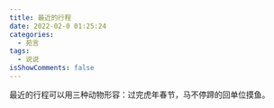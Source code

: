 ```yaml
---
title: 最近的行程
date: 2022-02-0 01:25:24
categories:
  - 苑言
tags:
  - 说说
isShowComments: false
---
```


最近的行程可以用三种动物形容：过完虎年春节，马不停蹄的回单位摸鱼。
